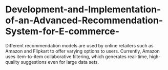 # Development-and-Implementation-of-an-Advanced-Recommendation-System-for-E-commerce-
Different recommendation models are used by online retailers such as Amazon and Flipkart to offer varying options to users. Currently, Amazon uses item-to-item collaborative filtering, which generates real-time, high-quality suggestions even for large data sets.
